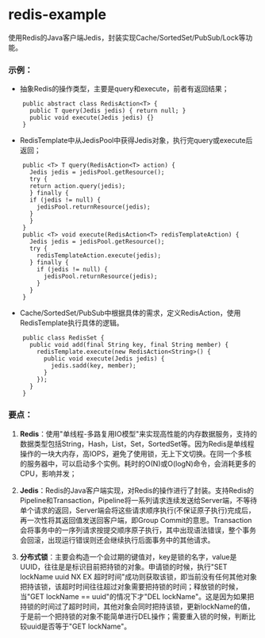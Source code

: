 # redis-example
使用Redis的Java客户端Jedis，封装实现Cache/SortedSet/PubSub/Lock等功能。

### 示例：
* 抽象Redis的操作类型，主要是query和execute，前者有返回结果；

```
	public abstract class RedisAction<T> {
	  public T query(Jedis jedis) { return null; }
	  public void execute(Jedis jedis) {}
	}
```

* RedisTemplate中从JedisPool中获得Jedis对象，执行完query或execute后返回；

```
	public <T> T query(RedisAction<T> action) {
	  Jedis jedis = jedisPool.getResource();
	  try {
      return action.query(jedis);
	  } finally {
      if (jedis != null) {
        jedisPool.returnResource(jedis);
      }
	  }
	}
	public <T> void execute(RedisAction<T> redisTemplateAction) {
	  Jedis jedis = jedisPool.getResource();
	  try {
	    redisTemplateAction.execute(jedis);
	  } finally {
	    if (jedis != null) {
	      jedisPool.returnResource(jedis);
	    }
	  }
	}
```

* Cache/SortedSet/PubSub中根据具体的需求，定义RedisAction，使用RedisTemplate执行具体的逻辑。

```
	public class RedisSet {
	  public void add(final String key, final String member) {
	    redisTemplate.execute(new RedisAction<String>() {
	      public void execute(Jedis jedis) {
	        jedis.sadd(key, member);
	      }
	    });
	  }
	}
```  
### 要点：
1. **Redis**：使用"单线程-多路复用IO模型"来实现高性能的内存数据服务，支持的数据类型包括String，Hash，List，Set，SortedSet等。因为Redis是单线程操作的一块大内存，高IOPS，避免了使用锁，无上下文切换。在同一个多核的服务器中，可以启动多个实例。耗时的O(N)或O(logN)命令，会消耗更多的CPU，影响并发；

2. **Jedis**：Redis的Java客户端实现，对Redis的操作进行了封装。支持Redis的Pipeline和Transaction，Pipeline将一系列请求连续发送给Server端，不等待单个请求的返回，Server端会将这些请求顺序执行(不保证原子执行)完成后，再一次性将其返回值发送回客户端，即Group Commit的意思。Transaction会将事务中的一序列请求按提交顺序原子执行，其中出现语法错误，整个事务会回滚，出现运行错误则还会继续执行后面事务中的其他请求。

3. **分布式锁**：主要会构造一个会过期的键值对，key是锁的名字，value是UUID，往往是是标识目前把持锁的对象。申请锁的时候，执行"SET lockName uuid NX EX 超时时间"成功则获取该锁，即当前没有任何其他对象把持该锁，该超时时间往往超过对象需要把持锁的时间；释放锁的时候，当"GET lockName == uuid"的情况下才"DEL lockName"。这是因为如果把持锁的时间过了超时时间，其他对象会同时把持该锁，更新lockName的值，于是前一个把持锁的对象不能简单进行DEL操作；需要重入锁的时候，判断比较uuid是否等于"GET lockName"。